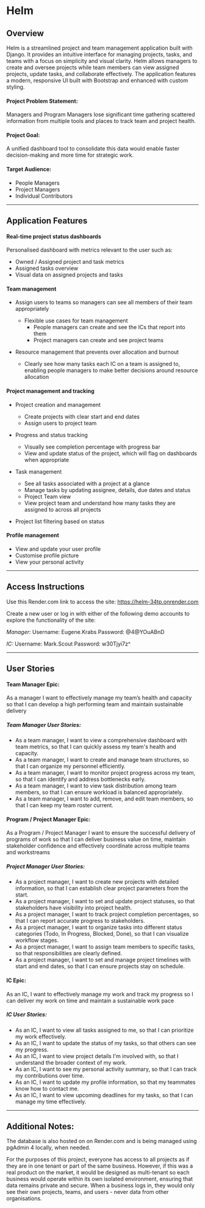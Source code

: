 # Helm

## Overview
Helm is a streamlined project and team management application built with Django. It provides an intuitive interface for managing projects, tasks, and teams with a focus on simplicity and visual clarity. Helm allows managers to create and oversee projects while team members can view assigned projects, update tasks, and collaborate effectively. The application features a modern, responsive UI built with Bootstrap and enhanced with custom styling.

#### Project Problem Statement:
Managers and Program Managers lose significant time gathering scattered information from multiple tools and places to track team and project health.

#### Project Goal:
A unified dashboard tool to consolidate this data would enable faster decision-making and more time for strategic work.

#### Target Audience:
- People Managers
- Project Managers
- Individual Contributors

---

## Application Features

#### Real-time project status dashboards
Personalised dashboard with metrics relevant to the user such as:
- Owned / Assigned project and task metrics
- Assigned tasks overview
- Visual data on assigned projects and tasks

#### Team management
- Assign users to teams so managers can see all members of their team appropriately
    - Flexible use cases for team management
        - People managers can create and see the ICs that report into them	
        - Project managers can create and see project teams


- Resource management that prevents over allocation and burnout
    - Clearly see how many tasks each IC on a team is assigned to, enabling people managers to make better decisions around resource allocation

 #### Project management and tracking
 - Project creation and management
    - Create projects with clear start and end dates
    - Assign users to project team 


- Progress and status tracking
    - Visually see completion percentage with progress bar
    - View and update status of the project, which will flag on dashboards when appropriate


- Task management
    - See all tasks associated with a project at a glance
    - Manage tasks by updating assignee, details, due dates and status
    - Project Team view
    - View project team and understand how many tasks they are assigned to across all projects


- Project list filtering based on status


#### Profile management
- View and update your user profile
- Customise profile picture
- View your personal activity

---

## Access Instructions
Use this Render.com link to access the site: https://helm-34tp.onrender.com 

Create a new user or log in with either of the following demo accounts to explore the functionality of the site:

<em>Manager:</em> 
Username: Eugene.Krabs
Password: @4@YOuABnD

<em>IC:</em> 
Username: Mark.Scout
Password: w30Tjyi7z^

---

## User Stories

#### Team Manager Epic:
As a manager I want to effectively manage my team’s health and capacity so that I can develop a high performing team and maintain sustainable delivery

##### Team Manager User Stories:
- As a team manager, I want to view a comprehensive dashboard with team metrics, so that I can quickly assess my team's health and capacity.
- As a team manager, I want to create and manage team structures, so that I can organize my personnel efficiently.
- As a team manager, I want to monitor project progress across my team, so that I can identify and address bottlenecks early.
- As a team manager, I want to view task distribution among team members, so that I can ensure workload is balanced appropriately.
- As a team manager, I want to add, remove, and edit team members, so that I can keep my team roster current.


#### Program / Project Manager Epic:
As a Program / Project Manager I want to ensure the successful delivery of programs of work so that I can deliver business value on time, maintain stakeholder confidence and effectively coordinate across multiple teams and workstreams

##### Project Manager User Stories:
- As a project manager, I want to create new projects with detailed information, so that I can establish clear project parameters from the start.
- As a project manager, I want to set and update project statuses, so that stakeholders have visibility into project health.
- As a project manager, I want to track project completion percentages, so that I can report accurate progress to stakeholders.
- As a project manager, I want to organize tasks into different status categories (Todo, In Progress, Blocked, Done), so that I can visualize workflow stages.
- As a project manager, I want to assign team members to specific tasks, so that responsibilities are clearly defined.
- As a project manager, I want to set and manage project timelines with start and end dates, so that I can ensure projects stay on schedule.


#### IC Epic:
As an IC, I want to effectively manage my work and track my progress so I can deliver my work on time and maintain a sustainable work pace

##### IC User Stories:
- As an IC, I want to view all tasks assigned to me, so that I can prioritize my work effectively.
- As an IC, I want to update the status of my tasks, so that others can see my progress.
- As an IC, I want to view project details I'm involved with, so that I understand the broader context of my work.
- As an IC, I want to see my personal activity summary, so that I can track my contributions over time.
- As an IC, I want to update my profile information, so that my teammates know how to contact me.
- As an IC, I want to view upcoming deadlines for my tasks, so that I can manage my time effectively.

---

## Additional Notes:

The database is also hosted on on Render.com and is being managed using pgAdmin 4 locally, when needed.

For the purposes of this project, everyone has access to all projects as if they are in one tenant or part of the same business. However, if this was a real product on the market, it would be designed as multi-tenant so each business would operate within its own isolated environment, ensuring that data remains private and secure. When a business logs in, they would only see their own projects, teams, and users - never data from other organisations. 



